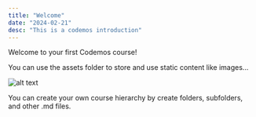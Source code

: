 ```yaml
---
title: "Welcome"
date: "2024-02-21"
desc: "This is a codemos introduction"
---
```


Welcome to your first Codemos course!

You can use the assets folder to store and use static content like images...

![alt text](/_assets/vscode-sidebars.png "Title")

You can create your own course hierarchy by create folders, subfolders, and other .md files.